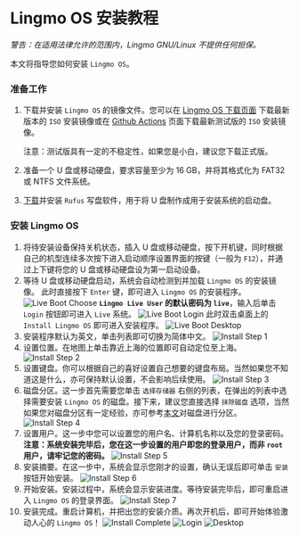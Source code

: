 # Lingmo OS 安装教程
*警告：在适用法律允许的范围内，Lingmo GNU/Linux 不提供任何担保。*

本文将指导您如何安装 `Lingmo OS`。

### 准备工作
1. 下载并安装 `Lingmo OS` 的镜像文件。您可以在 [Lingmo OS 下载页面](https://www.lingmo.org/zh-cn/downloads) 下载最新版本的 `ISO` 安装镜像或在 [Github Actions](https://github.com/LingmoOS-Testing/live-build-config/actions) 页面下载最新测试版的 `ISO` 安装镜像。

    注意：测试版具有一定的不稳定性，如果您是小白，建议您下载正式版。

2. 准备一个 U 盘或移动硬盘，要求容量至少为 16 GB，并将其格式化为 FAT32 或 NTFS 文件系统。

3. [下载](https://rufus.ie/)并安装 `Rufus` 写盘软件，用于将 U 盘制作成用于安装系统的启动盘。

### 安装 Lingmo OS
1. 将待安装设备保持关机状态，插入 U 盘或移动硬盘，按下开机键，同时根据自己的机型连续多次按下进入启动顺序设置界面的按键（一般为 `F12`），并通过上下键将您的 U 盘或移动硬盘设为第一启动设备。
2. 等待 U 盘或移动硬盘启动，系统会自动检测到并加载 `Lingmo OS` 的安装镜像。
此时直接按下 `Enter` 键，即可进入 `Lingmo OS` 的安装程序。
![Live Boot Choose](../../img/live-boot-choose.png)
**`Lingmo Live User` 的默认密码为 `live`**，输入后单击 `Login` 按钮即可进入 `Live` 系统。
![Live Boot Login](../../img/live-boot-login.png)
此时双击桌面上的 `Install Lingmo OS` 即可进入安装程序。
![Live Boot Desktop](../../img/live-boot-desktop.png)
1. 安装程序默认为英文，单击列表即可切换为简体中文。
![Install Step 1](../../img/install-step-1.png)
1. 设置位置。在地图上单击靠近上海的位置即可自动定位至上海。
![Install Step 2](../../img/install-step-2.png)
1. 设置键盘。你可以根据自己的喜好设置自己想要的键盘布局。当然如果您不知道这是什么，亦可保持默认设置，不会影响后续使用。
![Install Step 3](../../img/install-step-3.png)
1. 磁盘分区。这一步首先需要您单击 `选择存储器` 右侧的列表，在弹出的列表中选择需要安装 `Lingmo OS` 的磁盘。接下来，建议您直接选择 `抹除磁盘` 选项，当然如果您对磁盘分区有一定经验，亦可参考[本文](../en/disk_space.md)对磁盘进行分区。
![Install Step 4](../../img/install-step-4.png)
1. 设置用户。这一步中您可以设置您的用户名、计算机名称以及您的登录密码。**注意：系统安装完毕后，您在这一步设置的用户即您的登录用户，而非 `root` 用户，请牢记您的密码。**
![Install Step 5](../../img/install-step-5.png)
1. 安装摘要。在这一步中，系统会显示您刚才的设置，确认无误后即可单击 `安装` 按钮开始安装。
![Install Step 6](../../img/install-step-6.png)
1. 开始安装。安装过程中，系统会显示安装进度。等待安装完毕后，即可重启进入 `Lingmo OS` 的登录界面。
![Install Step 7](../../img/install-step-7.png)
1.  安装完成。重启计算机，并把出您的安装介质。再次开机后，即可开始体验激动人心的 `Lingmo OS`！
![Install Complete](../../img/install-complete.png)
![Login](../../img/login.png)
![Desktop](../../img/desktop.png)